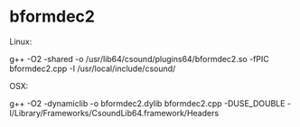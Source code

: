 # bformdec2

Linux:

g++ -O2 -shared -o /usr/lib64/csound/plugins64/bformdec2.so -fPIC bformdec2.cpp -I /usr/local/include/csound/

OSX:

g++ -O2 -dynamiclib -o bformdec2.dylib bformdec2.cpp -DUSE_DOUBLE -I/Library/Frameworks/CsoundLib64.framework/Headers
